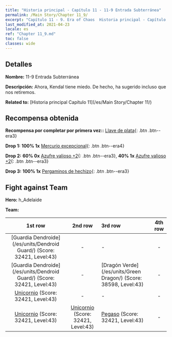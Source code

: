 ```yaml
---
title: "Historia principal - Capítulo 11 - 11-9 Entrada Subterránea"
permalink: /Main Story/Chapter 11_9/
excerpt: "Capítulo 11 - 9. Era of Chaos  Historia principal - Capítulo 11_9. 11-9 Entrada Subterránea"
last_modified_at: 2021-04-23
locale: es
ref: "Chapter 11_9.md"
toc: false
classes: wide
---
```


## Detalles

 **Nombre:** 11-9 Entrada Subterránea

 **Descripción:** Ahora, Kendal tiene miedo. De hecho, ha sugerido incluso que nos retiremos.

 **Related to:** [Historia principal Capítulo 11](/es/Main Story/Chapter 11/)

## Recompensa obtenida

 **Recompensa por completar por primera vez::** [Llave de plata](/ItemsES/con_693/){: .btn .btn--era3}

 **Drop 1:** **100% 1x** [Mercurio excepcional](/ItemsES/mat_35/){: .btn .btn--era4}

 **Drop 2:** **60% 0x** [Azufre valioso +2](/ItemsES/mat_29/){: .btn .btn--era3}, **40% 1x** [Azufre valioso +2](/ItemsES/mat_29/){: .btn .btn--era3}

 **Drop 3:** **100% 1x** [Pergaminos de hechizo](/ItemsES/con_694/){: .btn .btn--era3}


## Fight against Team
 **Hero:** h_Adelaide

 **Team:**


  | 1st row | 2nd row | 3rd row | 4th row |
  |:----:|:----:|:----|:----:|
  | [Guardia Dendroide](/es/units/Dendroid Guard/) (Score: 32421, Level:43)  | - | - | - |
  | [Guardia Dendroide](/es/units/Dendroid Guard/) (Score: 32421, Level:43)  | - | [Dragón Verde](/es/units/Green Dragon/) (Score: 38598, Level:43)  | - |
  | [Unicornio](/es/units/Unicorn/) (Score: 32421, Level:43)  | - | - | - |
  | [Unicornio](/es/units/Unicorn/) (Score: 32421, Level:43)  | [Unicornio](/es/units/Unicorn/) (Score: 32421, Level:43)  | [Pegaso](/es/units/Pegasus/) (Score: 32421, Level:43)  | - |


